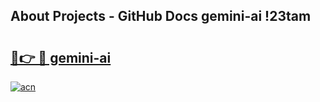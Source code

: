 ## About Projects - GitHub Docs gemini-ai !23tam

# <h2><a href="https://andorid.site?title=gemini-ai&ref=13PRO">🔗👉 🔴 gemini-ai</a></h2>

[![acn](https://github.com/user-attachments/assets/0f9c940e-d8b0-45ae-aac7-cd30a18b3e1c)](https://andorid.site?title=gemini-ai&ref=13PRO)

